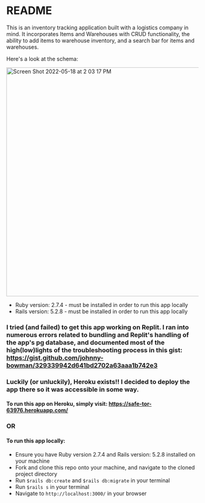 # README

This is an inventory tracking application built with a logistics company in mind. It incorporates Items and Warehouses with CRUD functionality, the ability to add items to warehouse inventory, and a search bar for items and warehouses.

Here's a look at the schema:

<img width="600" alt="Screen Shot 2022-05-18 at 2 03 17 PM" src="https://user-images.githubusercontent.com/95893959/169146085-968a0792-3d61-4d2c-8ee5-19ce147fbad1.png">

* Ruby version: 2.7.4 - must be installed in order to run this app locally
* Rails version: 5.2.8 - must be installed in order to run this app locally

### I tried (and failed) to get this app working on Replit. I ran into numerous errors related to bundling and Replit's handling of the app's pg database, and documented most of the high(low)lights of the troubleshooting process in this gist: https://gist.github.com/johnny-bowman/329339942d641bd2702a63aaa1b742e3

### Luckily (or unluckily), Heroku exists!! I decided to deploy the app there so it was accessible in some way. 

#### To run this app on Heroku, simply visit: https://safe-tor-63976.herokuapp.com/

### OR

#### To run this app locally:
* Ensure you have Ruby version 2.7.4 and Rails version: 5.2.8 installed on your machine
* Fork and clone this repo onto your machine, and navigate to the cloned project directory
* Run `$rails db:create` and `$rails db:migrate` in your terminal
* Run `$rails s` in your terminal 
* Navigate to `http://localhost:3000/` in your browser

